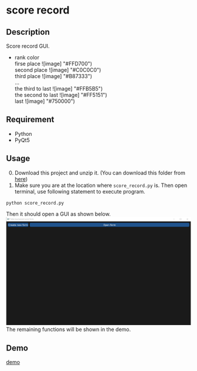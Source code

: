 # score record

## Description
Score record GUI.
* rank color  
firse place ![image] "#FFD700")  
second place ![image] "#C0C0C0")  
third place ![image] "#B87333")  
...  
the third to last ![image] "#FFB5B5")  
the second to last ![image] "#FF5151")  
last ![image] "#750000")  
## Requirement
* Python
* PyQt5

## Usage
0. Download this project and unzip it. (You can download this folder from [here](https://minhaskamal.github.io/DownGit/#/home "DownGit"))  
1. Make sure you are at the location where `score_record.py` is. Then open terminal, use following statement to execute program.  
```
python score_record.py  
```
Then it should open a GUI as shown below.  
![image](https://github.com/rex0988476/Python/blob/main/Taiko_Tournament_Tools/score_record/README/gui_start.png "gui start")  
The remaining functions will be shown in the demo.  
## Demo
[demo](https://youtu.be/Ce59pWVRp88 "demo")

